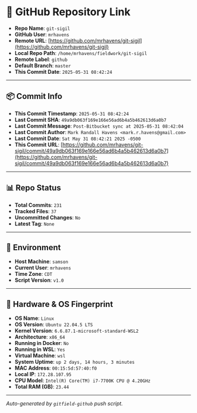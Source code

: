 # 🔗 GitHub Repository Link

- **Repo Name**: `git-sigil`
- **GitHub User**: `mrhavens`
- **Remote URL**: [https://github.com/mrhavens/git-sigil](https://github.com/mrhavens/git-sigil)
- **Local Repo Path**: `/home/mrhavens/fieldwork/git-sigil`
- **Remote Label**: `github`
- **Default Branch**: `master`
- **This Commit Date**: `2025-05-31 08:42:24`

---

## 📦 Commit Info

- **This Commit Timestamp**: `2025-05-31 08:42:24`
- **Last Commit SHA**: `49a9db063f169e166e56ad6b4a5b462613d6a0b7`
- **Last Commit Message**: `Post-Bitbucket sync at 2025-05-31 08:42:04`
- **Last Commit Author**: `Mark Randall Havens <mark.r.havens@gmail.com>`
- **Last Commit Date**: `Sat May 31 08:42:21 2025 -0500`
- **This Commit URL**: [https://github.com/mrhavens/git-sigil/commit/49a9db063f169e166e56ad6b4a5b462613d6a0b7](https://github.com/mrhavens/git-sigil/commit/49a9db063f169e166e56ad6b4a5b462613d6a0b7)

---

## 📊 Repo Status

- **Total Commits**: `231`
- **Tracked Files**: `37`
- **Uncommitted Changes**: `No`
- **Latest Tag**: `None`

---

## 🧭 Environment

- **Host Machine**: `samson`
- **Current User**: `mrhavens`
- **Time Zone**: `CDT`
- **Script Version**: `v1.0`

---

## 🧬 Hardware & OS Fingerprint

- **OS Name**: `Linux`
- **OS Version**: `Ubuntu 22.04.5 LTS`
- **Kernel Version**: `6.6.87.1-microsoft-standard-WSL2`
- **Architecture**: `x86_64`
- **Running in Docker**: `No`
- **Running in WSL**: `Yes`
- **Virtual Machine**: `wsl`
- **System Uptime**: `up 2 days, 14 hours, 3 minutes`
- **MAC Address**: `00:15:5d:57:40:f0`
- **Local IP**: `172.28.107.95`
- **CPU Model**: `Intel(R) Core(TM) i7-7700K CPU @ 4.20GHz`
- **Total RAM (GB)**: `23.44`

---

_Auto-generated by `gitfield-github` push script._
